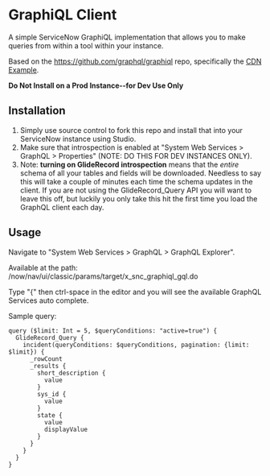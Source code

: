 # GraphiQL Client
A simple ServiceNow GraphiQL implementation that allows you to make queries from within a tool within your instance.

Based on the https://github.com/graphql/graphiql repo, specifically the [CDN Example](https://github.com/graphql/graphiql/tree/main/examples/graphiql-cdn).

**Do Not Install on a Prod Instance--for Dev Use Only**

## Installation
1. Simply use source control to fork this repo and install that into your ServiceNow instance using Studio. 
2. Make sure that introspection is enabled at "System Web Services > GraphQL > Properties" (NOTE: DO THIS FOR DEV INSTANCES ONLY).  
3. Note: **turning on GlideRecord introspection** means that the *entire* schema of all your tables and fields will be downloaded. Needless to say this will take a couple of minutes each time the schema updates in the client.  If you are not using the GlideRecord_Query API you will want to leave this off, but luckily you only take this hit the first time you load the GraphQL client each day.

## Usage
Navigate to "System Web Services > GraphQL > GraphQL Explorer".

Available at the path:
/now/nav/ui/classic/params/target/x_snc_graphiql_gql.do

Type "{" then ctrl-space in the editor and you will see the available GraphQL Services auto complete.

Sample query:

```
query ($limit: Int = 5, $queryConditions: "active=true") {
  GlideRecord_Query {
    incident(queryConditions: $queryConditions, pagination: {limit: $limit}) {
      _rowCount
      _results {
        short_description {
          value
        }
        sys_id {
          value
        }
        state {
          value
          displayValue
        }
      }
    }
  }
}
```
